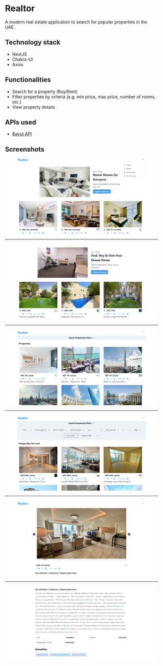 # Realtor

A modern real estate application to search for popular properties in the UAE.

## Technology stack

- NextJS
- Chakra-UI
- Axios

## Functionalities

- Search for a property (Buy/Rent)
- Filter properties by criteria (e.g. min price, max price, number of rooms, etc.)
- View property details

## APIs used

- [Bayut API](https://rapidapi.com/apidojo/api/bayut)

## Screenshots

![Image-1](./assets/project-screenshots/image-1.png)

---

![Image-2](./assets/project-screenshots/image-2.png)

---

![Image-3](./assets/project-screenshots/image-3.png)

---

![Image-4](./assets/project-screenshots/image-4.png)

---

![Image-5](./assets/project-screenshots/image-5.png)

---

![Image-6](./assets/project-screenshots/image-6.png)

